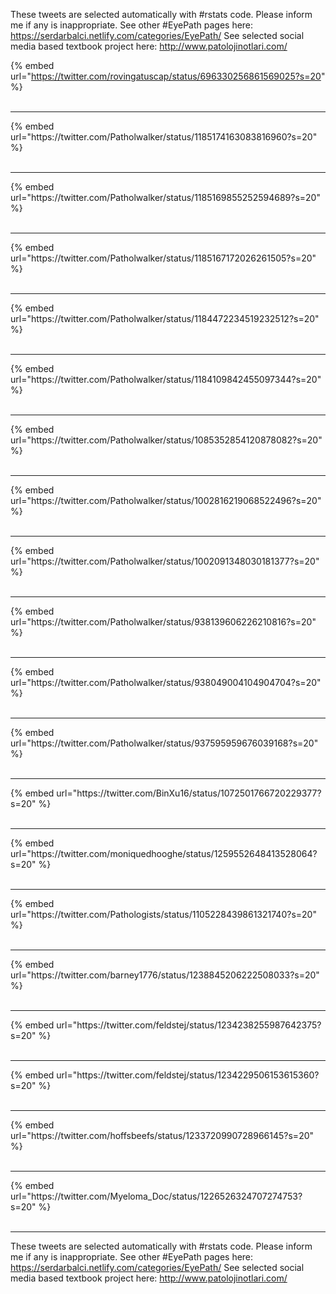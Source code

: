 

These tweets are selected automatically with #rstats code. Please inform me if any is inappropriate.
See other #EyePath pages here: https://serdarbalci.netlify.com/categories/EyePath/ 
See selected social media based textbook project here: http://www.patolojinotlari.com/

{% embed url="https://twitter.com/rovingatuscap/status/696330256861569025?s=20" %}<br>
<br>
<hr>
{% embed url="https://twitter.com/Patholwalker/status/1185174163083816960?s=20" %}<br>
<br>
<hr>
{% embed url="https://twitter.com/Patholwalker/status/1185169855252594689?s=20" %}<br>
<br>
<hr>
{% embed url="https://twitter.com/Patholwalker/status/1185167172026261505?s=20" %}<br>
<br>
<hr>
{% embed url="https://twitter.com/Patholwalker/status/1184472234519232512?s=20" %}<br>
<br>
<hr>
{% embed url="https://twitter.com/Patholwalker/status/1184109842455097344?s=20" %}<br>
<br>
<hr>
{% embed url="https://twitter.com/Patholwalker/status/1085352854120878082?s=20" %}<br>
<br>
<hr>
{% embed url="https://twitter.com/Patholwalker/status/1002816219068522496?s=20" %}<br>
<br>
<hr>
{% embed url="https://twitter.com/Patholwalker/status/1002091348030181377?s=20" %}<br>
<br>
<hr>
{% embed url="https://twitter.com/Patholwalker/status/938139606226210816?s=20" %}<br>
<br>
<hr>
{% embed url="https://twitter.com/Patholwalker/status/938049004104904704?s=20" %}<br>
<br>
<hr>
{% embed url="https://twitter.com/Patholwalker/status/937595959676039168?s=20" %}<br>
<br>
<hr>
{% embed url="https://twitter.com/BinXu16/status/1072501766720229377?s=20" %}<br>
<br>
<hr>
{% embed url="https://twitter.com/moniquedhooghe/status/1259552648413528064?s=20" %}<br>
<br>
<hr>
{% embed url="https://twitter.com/Pathologists/status/1105228439861321740?s=20" %}<br>
<br>
<hr>
{% embed url="https://twitter.com/barney1776/status/1238845206222508033?s=20" %}<br>
<br>
<hr>
{% embed url="https://twitter.com/feldstej/status/1234238255987642375?s=20" %}<br>
<br>
<hr>
{% embed url="https://twitter.com/feldstej/status/1234229506153615360?s=20" %}<br>
<br>
<hr>
{% embed url="https://twitter.com/hoffsbeefs/status/1233720990728966145?s=20" %}<br>
<br>
<hr>
{% embed url="https://twitter.com/Myeloma_Doc/status/1226526324707274753?s=20" %}<br>
<br>
<hr>


These tweets are selected automatically with #rstats code. Please inform me if any is inappropriate.
See other #EyePath pages here: https://serdarbalci.netlify.com/categories/EyePath/ 
See selected social media based textbook project here: http://www.patolojinotlari.com/
